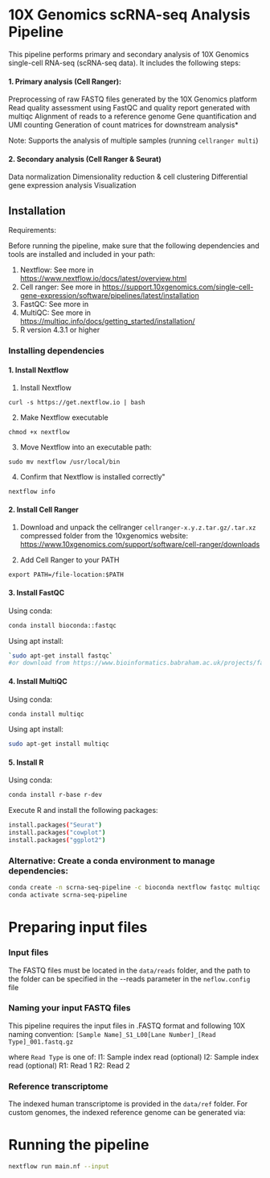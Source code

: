 # 10X Genomics scRNA-seq Analysis Pipeline

This pipeline performs primary and secondary analysis of 10X Genomics single-cell RNA-seq (scRNA-seq data). It includes the following steps:

#### 1. Primary analysis (Cell Ranger):
Preprocessing of raw FASTQ files generated by the 10X Genomics platform
Read quality assessment using FastQC and quality report generated with multiqc
Alignment of reads to a reference genome 
Gene quantification and UMI counting
Generation of count matrices for downstream analysis*

Note: Supports the analysis of multiple samples (running `cellranger multi`)

#### 2. Secondary analysis (Cell Ranger & Seurat) 
Data normalization
Dimensionality reduction & cell clustering
Differential gene expression analysis
Visualization

## Installation

Requirements:

Before running the pipeline, make sure that the following dependencies and tools are installed and included in your path:

1. Nextflow: See more in https://www.nextflow.io/docs/latest/overview.html
2. Cell ranger: See more in https://support.10xgenomics.com/single-cell-gene-expression/software/pipelines/latest/installation
3. FastQC: See more in 
4. MultiQC: See more in https://multiqc.info/docs/getting_started/installation/ 
5. R version 4.3.1 or higher

### Installing dependencies

#### 1. Install Nextflow

1. Install Nextflow
```
curl -s https://get.nextflow.io | bash
```
2. Make Nextflow executable
```
chmod +x nextflow
```
3. Move Nextflow into an executable path:
```
sudo mv nextflow /usr/local/bin     
 ```
4. Confirm that Nextflow is installed correctly" 
```
nextflow info
```
#### 2. Install Cell Ranger

1. Download and unpack the cellranger `cellranger-x.y.z.tar.gz/.tar.xz` compressed folder from the 10xgenomics website: https://www.10xgenomics.com/support/software/cell-ranger/downloads

2. Add Cell Ranger to your PATH
```
export PATH=/file-location:$PATH
```

#### 3. Install FastQC 
Using conda:
```bash
conda install bioconda::fastqc
```

Using apt install:

```bash
`sudo apt-get install fastqc`
#or download from https://www.bioinformatics.babraham.ac.uk/projects/fastqc/
```

#### 4. Install MultiQC 
Using conda:

```bash
conda install multiqc
```

Using apt install:
```bash
sudo apt-get install multiqc
```

#### 5. Install R
Using conda: 
```bash
conda install r-base r-dev
```
Execute R and install the following packages: 
```bash
install.packages("Seurat")
install.packages("cowplot")
install.packages("ggplot2")
```

### Alternative: Create a conda environment to manage dependencies:

```bash
conda create -n scrna-seq-pipeline -c bioconda nextflow fastqc multiqc trimmomatic r-base r-dev r-Seurat r-cowplot 
conda activate scrna-seq-pipeline
```

# Preparing input files

### Input files

The FASTQ files must be located in the `data/reads` folder, and the path to the folder can be specified in the --reads parameter in the `neflow.config` file

### Naming your input FASTQ files
This pipeline requires the input files in .FASTQ format and following 10X naming convention:
`[Sample Name]_S1_L00[Lane Number]_[Read Type]_001.fastq.gz`

where ```Read Type``` is one of:
    I1: Sample index read (optional)
    I2: Sample index read (optional)
    R1: Read 1
    R2: Read 2

### Reference transcriptome

The indexed human transcriptome is provided in the `data/ref` folder. For custom genomes, the indexed reference genome can be generated via:

# Running the pipeline

```bash
nextflow run main.nf --input 
```